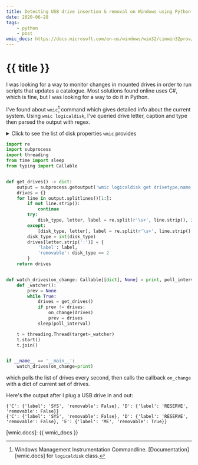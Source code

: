 ```yaml
---
title: Detecting USB drive insertion & removal on Windows using Python
date: 2020-06-28
tags: 
    - python
    - post
wmic_docs: https://docs.microsoft.com/en-us/windows/win32/cimwin32prov/win32-logicaldisk
---
```

# {{ title }}

I was looking for a way to monitor changes in mounted drives in order to run scripts that updates a catalogue.
Most solutions found online uses C#, which is fine, but I was looking for a way to do it in Python.

I've found about `wmic`[^wmic] command which gives detailed info about the current system.
Using `wmic logicaldisk`, I've queried drive letter, caption and type then parsed the output with regex.

<details>
<summary>Click to see the list of disk properties <code>wmic</code> provides</summary>
Explanations for the properties can be found <a href="{{ wmic_docs }}" target='_blank'>here</a>
{% for line in wmic %}
- `{{ line }}`
{% endfor %}
</details>

```python
import re
import subprocess
import threading
from time import sleep
from typing import Callable


def get_drives() -> dict:
    output = subprocess.getoutput('wmic logicaldisk get drivetype,name,volumename')
    drives = {}
    for line in output.splitlines()[1:]:
        if not line.strip():
            continue
        try:
            disk_type, letter, label = re.split(r'\s+', line.strip(), 2)
        except:
            [disk_type, letter], label = re.split(r'\s+', line.strip(), 1), ''
        disk_type = int(disk_type)
        drives[letter.strip(':')] = {
            'label': label,
            'removable': disk_type == 2
        }
    return drives


def watch_drives(on_change: Callable[[dict], None] = print, poll_interval: int = 1):
    def _watcher():
        prev = None
        while True:
            drives = get_drives()
            if prev != drives:
                on_change(drives)
                prev = drives
            sleep(poll_interval)

    t = threading.Thread(target=_watcher)
    t.start()
    t.join()


if __name__ == '__main__':
    watch_drives(on_change=print)

```
which polls the list of drives every second, then calls the callback `on_change` with 
a dict of current set of drives.

Here's the output after I plug a USB drive in and out: 
```text
{'C': {'label': 'SYS', 'removable': False}, 'D': {'label': 'RESERVE', 'removable': False}}
{'C': {'label': 'SYS', 'removable': False}, 'D': {'label': 'RESERVE', 'removable': False}, 'E': {'label': 'ME', 'removable': True}}
```

[wmic.docs]: {{ wmic_docs }}
[^wmic]: Windows Management Instrumentation Commandline. [Documentation][wmic.docs] for `logicaldisk` class.
